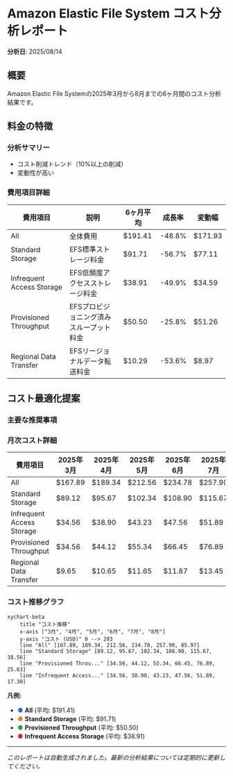 # Amazon Elastic File System コスト分析レポート

**分析日**: 2025/08/14

## 概要

Amazon Elastic File Systemの2025年3月から8月までの6ヶ月間のコスト分析結果です。

## 料金の特徴

### 分析サマリー
- コスト削減トレンド（10%以上の削減）
- 変動性が高い

### 費用項目詳細

| 費用項目 | 説明 | 6ヶ月平均 | 成長率 | 変動幅 |
|---------|------|----------|--------|--------|
| All | 全体費用 | $191.41 | -48.8% | $171.93 |
| Standard Storage | EFS標準ストレージ料金 | $91.71 | -56.7% | $77.11 |
| Infrequent Access Storage | EFS低頻度アクセスストレージ料金 | $38.91 | -49.9% | $34.59 |
| Provisioned Throughput | EFSプロビジョニング済みスループット料金 | $50.50 | -25.8% | $51.26 |
| Regional Data Transfer | EFSリージョナルデータ転送料金 | $10.29 | -53.6% | $8.97 |

## コスト最適化提案

### 主要な推奨事項

### 月次コスト詳細

| 費用項目 | 2025年3月 | 2025年4月 | 2025年5月 | 2025年6月 | 2025年7月 | 2025年8月 |
|---------|---------|---------|---------|---------|---------|---------|
| All | $167.89 | $189.34 | $212.56 | $234.78 | $257.90 | $85.97 |
| Standard Storage | $89.12 | $95.67 | $102.34 | $108.90 | $115.67 | $38.56 |
| Infrequent Access Storage | $34.56 | $38.90 | $43.23 | $47.56 | $51.89 | $17.30 |
| Provisioned Throughput | $34.56 | $44.12 | $55.34 | $66.45 | $76.89 | $25.63 |
| Regional Data Transfer | $9.65 | $10.65 | $11.65 | $11.87 | $13.45 | $4.48 |

### コスト推移グラフ

```mermaid
xychart-beta
    title "コスト推移"
    x-axis ["3月", "4月", "5月", "6月", "7月", "8月"]
    y-axis "コスト (USD)" 0 --> 283
    line "All" [167.89, 189.34, 212.56, 234.78, 257.90, 85.97]
    line "Standard Storage" [89.12, 95.67, 102.34, 108.90, 115.67, 38.56]
    line "Provisioned Throu..." [34.56, 44.12, 55.34, 66.45, 76.89, 25.63]
    line "Infrequent Access..." [34.56, 38.90, 43.23, 47.56, 51.89, 17.30]
```

**凡例:**
- <span style="color:#1f77b4">●</span> **All** (平均: $191.41)
- <span style="color:#ff7f0e">●</span> **Standard Storage** (平均: $91.71)
- <span style="color:#2ca02c">●</span> **Provisioned Throughput** (平均: $50.50)
- <span style="color:#d62728">●</span> **Infrequent Access Storage** (平均: $38.91)

---
*このレポートは自動生成されました。最新の分析結果については定期的に更新してください。*

